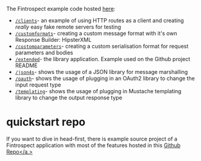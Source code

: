 The Fintrospect example code hosted [here](https://github.com/daviddenton/fintrospect/tree/master/src/test/scala/examples):

- <a target="_top" href="https://github.com/daviddenton/fintrospect/tree/master/src/test/scala/examples/clients">```/clients```</a>- an example of using HTTP routes as a client and creating *really* easy fake remote servers for testing
- <a target="_top" href="https://github.com/daviddenton/fintrospect/tree/master/src/test/scala/examples/customformats">```/customformats```</a>- creating a custom message format with it's own Response Builder: HipsterXML
- <a target="_top" href="https://github.com/daviddenton/fintrospect/tree/master/src/test/scala/examples/customparameters">```/customparameters```</a>- creating a custom serialisation format for request parameters and bodies
- <a target="_top" href="https://github.com/daviddenton/fintrospect/tree/master/src/test/scala/examples/extended">```/extended```</a>- the library application. Example used on the Github project README
- <a target="_top" href="https://github.com/daviddenton/fintrospect/tree/master/src/test/scala/examples/json4s">```/json4s```</a>- shows the usage of a JSON library for message marshalling
- <a target="_top" href="https://github.com/daviddenton/fintrospect/tree/master/src/test/scala/examples/oauth">```/oauth```</a>- shows the usage of plugging in an OAuth2 library to change the input request type
- <a target="_top" href="https://github.com/daviddenton/fintrospect/tree/master/src/test/scala/examples/templating">```/templating```</a>- shows the usage of plugging in Mustache templating library to change the output response type

# quickstart repo
If you want to dive in head-first, there is example source project of a Fintrospect application with most of the features hosted in this <a target="_top" href="http://github.com/daviddenton/fintrospect-example-app">Github Repo</a.>
